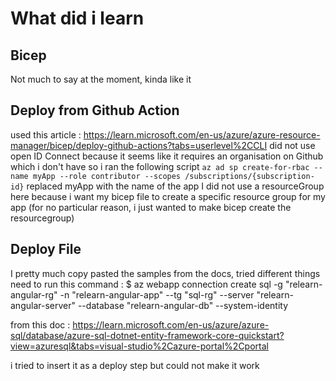 # What did i learn


## Bicep
Not much to say at the moment, kinda like it

## Deploy from Github Action
used this article : https://learn.microsoft.com/en-us/azure/azure-resource-manager/bicep/deploy-github-actions?tabs=userlevel%2CCLI
did not use open ID Connect because it seems like it requires an organisation on Github which i don't have
so i ran the following script
`az ad sp create-for-rbac --name myApp --role contributor --scopes /subscriptions/{subscription-id}`
replaced myApp with the name of the app
I did not use a resourceGroup here because i want my bicep file to create a specific resource group for my app (for no particular reason, i just wanted to make bicep create the resourcegroup)

## Deploy File
I pretty much copy pasted the samples from the docs, tried different things
need to run this command : $ az webapp connection create sql -g "relearn-angular-rg" -n "relearn-angular-app" --tg "sql-rg" --server "relearn-angular-server" --database "relearn-angular-db" --system-identity

from this doc : 
https://learn.microsoft.com/en-us/azure/azure-sql/database/azure-sql-dotnet-entity-framework-core-quickstart?view=azuresql&tabs=visual-studio%2Cazure-portal%2Cportal

i tried to insert it as a deploy step but could not make it work

